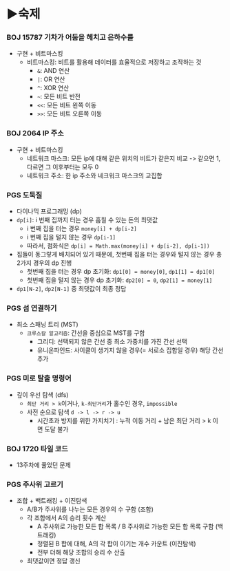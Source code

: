 # ▶숙제

### BOJ 15787 기차가 어둠을 헤치고 은하수를
- 구현 + 비트마스킹
  - 비트마스킹: 비트를 활용해 데이터를 효율적으로 저장하고 조작하는 것
    - `&`: AND 연산
    - `|`: OR 연산
    - `^`: XOR 연산
    - `~`: 모든 비트 반전
    - `<<`: 모든 비트 왼쪽 이동
    - `>>`: 모든 비트 오른쪽 이동

### BOJ 2064 IP 주소
- 구현 + 비트마스킹
  - 네트워크 마스크: 모든 ip에 대해 같은 위치의 비트가 같은지 비교 -> 같으면 1, 다르면 그 이후부터는 모두 0
  - 네트워크 주소: 한 ip 주소와 네크워크 마스크의 교집합

### PGS 도둑질
- 다이나믹 프로그래밍 (dp)
- `dp[i]`: i 번째 집까지 터는 경우 훔칠 수 있는 돈의 최댓값
  - i 번째 집을 터는 경우 `money[i] + dp[i-2]`
  - i 번째 집을 털지 않는 경우 `dp[i-1]`
  - 따라서, 점화식은 `dp[i] = Math.max(money[i] + dp[i-2], dp[i-1])`
- 집들이 동그랗게 배치되어 있기 때문에, 첫번째 집을 터는 경우와 털지 않는 경우 총 2가지 경우의 dp 진행 
  - 첫번째 집을 터는 경우 dp 초기화: `dp1[0] = money[0]`, `dp1[1] = dp1[0]`
  - 첫번째 집을 털지 않는 경우 dp 초기화: `dp2[0] = 0`, `dp2[1] = money[1]`
- `dp1[N-2]`, `dp2[N-1]` 중 최댓값이 최종 정답

### PGS 섬 연결하기
- 최소 스패닝 트리 (MST)
  - `크루스칼 알고리즘`: 간선을 중심으로 MST를 구함
    - 그리디: 선택되지 않은 간선 중 최소 가중치를 가진 간선 선택
    - 유니온파인드: 사이클이 생기지 않을 경우(= 서로소 집합일 경우) 해당 간선 추가

### PGS 미로 탈출 명령어
- 깊이 우선 탐색 (dfs)
  - `최단 거리 > k`이거나, `k-최단거리`가 홀수인 경우, `impossible`
  - 사전 순으로 탐색 `d -> l -> r -> u`
    - 시간초과 방지를 위한 가지치기 : 누적 이동 거리 + 남은 최단 거리 > k 이면 도달 불가

### BOJ 1720 타일 코드
- 13주차에 풀었던 문제

### PGS 주사위 고르기
- 조합 + 백트래킹 + 이진탐색
  - A/B가 주사위를 나누는 모든 경우의 수 구함 (조합)
  - 각 조합에서 A의 승리 횟수 계산
    - A 주사위로 가능한 모든 합 목록 / B 주사위로 가능한 모든 합 목록 구함 (백트래킹)
    - 정렬된 B 합에 대해, A의 각 합이 이기는 개수 카운트 (이진탐색)
    - 전부 더해 해당 조합의 승리 수 산출
  - 최댓값이면 정답 갱신

### 
